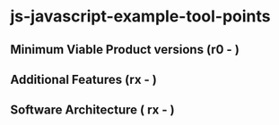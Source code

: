 # js-javascript-example-tool-points

## Minimum Viable Product versions (r0 - )

## Additional Features (rx - )

## Software Architecture ( rx - )




